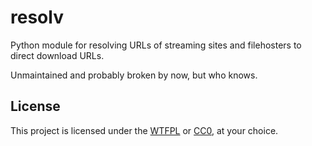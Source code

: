 # resolv
Python module for resolving URLs of streaming sites and filehosters to direct download URLs.

Unmaintained and probably broken by now, but who knows.

## License

This project is licensed under the [WTFPL](http://www.wtfpl.net/txt/copying/) or [CC0](https://creativecommons.org/publicdomain/zero/1.0/), at your choice.
